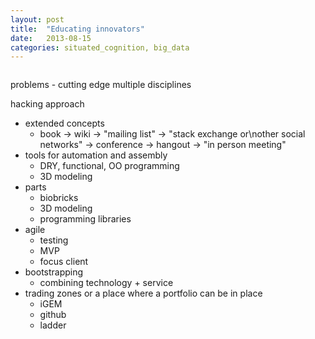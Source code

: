 ```yaml
---
layout: post
title:  "Educating innovators"
date:   2013-08-15
categories: situated_cognition, big_data
---
```


![]()

problems - cutting edge
multiple disciplines

hacking approach

* extended concepts
    * book -> wiki -> "mailing list" -> "stack exchange or\nother social networks" -> conference -> hangout -> "in person meeting"
* tools for automation and assembly
    * DRY, functional, OO programming 
    * 3D modeling
* parts
    * biobricks
    * 3D modeling
    * programming libraries
* agile
    * testing
    * MVP
    * focus client
* bootstrapping
    * combining technology + service
* trading zones or a place where a portfolio can be in place
    * iGEM
    * github
    * ladder 

<!-- check synbio principles from g+ post -->